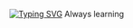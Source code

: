 [![Typing SVG](https://readme-typing-svg.demolab.com?font=Fira+Code&pause=1000&width=435&lines=Hi+there!+I'm+Michael+%3AD)](https://git.io/typing-svg)
Always learning
